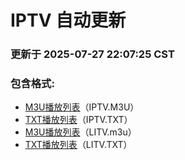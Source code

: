 # IPTV 自动更新

### 更新于 2025-07-27 22:07:25 CST

### 包含格式:
- [M3U播放列表](IPTV.m3u)（IPTV.M3U）
- [TXT播放列表](IPTV.txt)（IPTV.TXT）
- [M3U播放列表](LITV.m3u)（LITV.m3u）
- [TXT播放列表](LITV.txt)（LITV.TXT）
